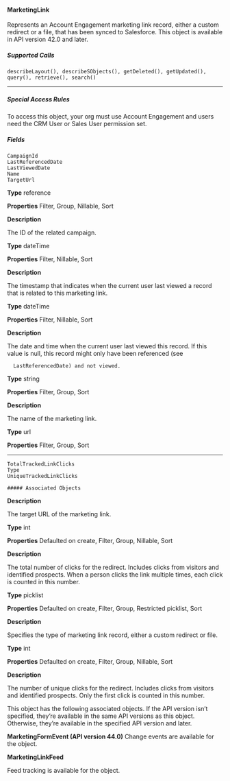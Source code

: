 #### MarketingLink

Represents an Account Engagement marketing link record, either a custom redirect or a file, that has been synced to Salesforce. This
object is available in API version 42.0 and later.

##### Supported Calls
```
describeLayout(), describeSObjects(), getDeleted(), getUpdated(), query(), retrieve(), search()

```

-----

##### Special Access Rules

To access this object, your org must use Account Engagement and users need the CRM User or Sales User permission set.

##### Fields

```
CampaignId
LastReferencedDate
LastViewedDate
Name
TargetUrl

```

**Type**
reference

**Properties**
Filter, Group, Nillable, Sort

**Description**

The ID of the related campaign.

**Type**
dateTime

**Properties**
Filter, Nillable, Sort

**Description**

The timestamp that indicates when the current user last viewed a record that is
related to this marketing link.

**Type**
dateTime

**Properties**
Filter, Nillable, Sort

**Description**

The date and time when the current user last viewed this record. If this value is
null, this record might only have been referenced (see
```
  LastReferencedDate) and not viewed.

```
**Type**
string

**Properties**
Filter, Group, Sort

**Description**

The name of the marketing link.

**Type**
url

**Properties**
Filter, Group, Sort


-----

```
TotalTrackedLinkClicks
Type
UniqueTrackedLinkClicks

##### Associated Objects

```

**Description**

The target URL of the marketing link.

**Type**
int

**Properties**
Defaulted on create, Filter, Group, Nillable, Sort

**Description**

The total number of clicks for the redirect. Includes clicks from visitors and
identified prospects. When a person clicks the link multiple times, each click is
counted in this number.

**Type**
picklist

**Properties**
Defaulted on create, Filter, Group, Restricted picklist, Sort

**Description**

Specifies the type of marketing link record, either a custom redirect or file.

**Type**
int

**Properties**
Defaulted on create, Filter, Group, Nillable, Sort

**Description**

The number of unique clicks for the redirect. Includes clicks from visitors and
identified prospects. Only the first click is counted in this number.


This object has the following associated objects. If the API version isn’t specified, they’re available in the same API versions as this object.
Otherwise, they’re available in the specified API version and later.

**MarketingFormEvent (API version 44.0)**
Change events are available for the object.

**MarketingLinkFeed**

Feed tracking is available for the object.
